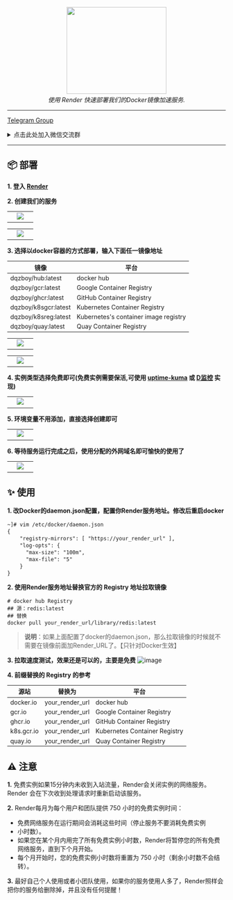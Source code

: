 <div style="text-align: center"></div>
  <p align="center">
  <img src="https://github.com/dqzboy/Docker-Proxy/assets/42825450/c187d66f-152e-4172-8268-e54bd77d48bb" width="230px" height="200px">
      <br>
      <i>使用 Render 快速部署我们的Docker镜像加速服务.</i>
  </p>
</div>

---

[Telegram Group](https://t.me/+ghs_XDp1vwxkMGU9) 

<details>
<summary>点击此处加入微信交流群</summary>
<div align="center">
<img src="https://raw.githubusercontent.com/dqzboy/Blog-Image/main/TEG/dqzboy-it.png" width="400px">
</div>
</details>

---


## 📦 部署
**1. 登入 [Render](https://dashboard.render.com)**

**2. 创建我们的服务**
<table>
    <tr>
        <td width="50%" align="center"><img src="https://github.com/dqzboy/Blog-Image/assets/42825450/7a16000a-6514-4cc9-892c-9f0a9746d1b2?raw=true"></td>
    </tr>
</table>

<table>
    <tr>
        <td width="50%" align="center"><img src="https://github.com/dqzboy/Docker-Proxy/assets/42825450/e5bb8e70-2bba-4b3f-a29f-fcf56ac2b82a?raw=true"></td>
    </tr>
</table>

**3. 选择以docker容器的方式部署，输入下面任一镜像地址**
  
| 镜像 | 平台 |
|-------|---------------|
| dqzboy/hub:latest   | docker hub
| dqzboy/gcr:latest      | Google Container Registry
| dqzboy/ghcr:latest     | GitHub Container Registry
| dqzboy/k8sgcr:latest  | Kubernetes Container Registry
| dqzboy/k8sreg:latest      | Kubernetes's container image registry
| dqzboy/quay:latest     | Quay Container Registry

<table>
    <tr>
        <td width="50%" align="center"><img src="https://github.com/dqzboy/Docker-Proxy/assets/42825450/3f84c551-bef4-4e00-a3b4-b85e34a7eb7e?raw=true"></td>
    </tr>
</table>

<table>
    <tr>
        <td width="50%" align="center"><img src="https://github.com/dqzboy/Docker-Proxy/assets/42825450/907ba8da-9c1d-4cfb-9951-b843fabe47a9?raw=true"></td>
    </tr>
</table>

**4. 实例类型选择免费即可(免费实例需要保活,可使用 [uptime-kuma](https://uptime.kuma.pet/) 或 [D监控](https://www.dnspod.cn/Products/Monitor) 实现)**

<table>
    <tr>
        <td width="50%" align="center"><img src="https://github.com/dqzboy/Blog-Image/assets/42825450/c0a166c9-9d06-472e-a4cd-0d16fa3eeb83?raw=true"></td>
    </tr>
</table>

**5. 环境变量不用添加，直接选择创建即可**
<table>
    <tr>
        <td width="50%" align="center"><img src="https://github.com/dqzboy/Blog-Image/assets/42825450/e760d9c3-b6f4-4a5e-81ce-64c8017c70fc?raw=true"></td>
    </tr>
</table>

**6. 等待服务运行完成之后，使用分配的外网域名即可愉快的使用了**
<table>
    <tr>
        <td width="50%" align="center"><img src="https://github.com/dqzboy/Docker-Proxy/assets/42825450/95793a23-5831-4565-9c23-03130b81e8be?raw=true"></td>
    </tr>
</table>

## ✨ 使用

**1. 改Docker的daemon.json配置，配置你Render服务地址。修改后重启docker**
```shell
~]# vim /etc/docker/daemon.json
{
    "registry-mirrors": [ "https://your_render_url" ],
    "log-opts": {
      "max-size": "100m",
      "max-file": "5"
    }
}
```
**2. 使用Render服务地址替换官方的 Registry 地址拉取镜像**
```shell
# docker hub Registry
## 源：redis:latest
## 替换
docker pull your_render_url/library/redis:latest
```

> **说明**：如果上面配置了docker的daemon.json，那么拉取镜像的时候就不需要在镜像前面加Render_URL了。【只针对Docker生效】

**3. 拉取速度测试，效果还是可以的，主要是免费**
![image](https://github.com/dqzboy/Blog-Image/assets/42825450/06ad14d4-cb0f-4924-ab41-5c3f001261a2)

**4. 前缀替换的 Registry 的参考**

| 源站 | 替换为 | 平台 |
|-------|---------------|----------|
| docker.io   | your_render_url   |  docker hub 
| gcr.io      | your_render_url   |  Google Container Registry
| ghcr.io     | your_render_url  |  GitHub Container Registry
| k8s.gcr.io     | your_render_url  | Kubernetes Container Registry
| quay.io     | your_render_url  | Quay Container Registry

## ⚠️ 注意
**1.** 免费实例如果15分钟内未收到入站流量，Render会关闭实例的网络服务。Render 会在下次收到处理请求时重新启动该服务。

**2.** Render每月为每个用户和团队提供 750 小时的免费实例时间：
   - 免费网络服务在运行期间会消耗这些时间（停止服务不要消耗免费实例
   - 小时数）。
   - 如果您在某个月内用完了所有免费实例小时数，Render将暂停您的所有免费网络服务，直到下个月开始。
   - 每个月开始时，您的免费实例小时数将重置为 750 小时（剩余小时数不会结转）。

**3.** 最好自己个人使用或者小团队使用，如果你的服务使用人多了，Render照样会把你的服务给删除掉，并且没有任何提醒！